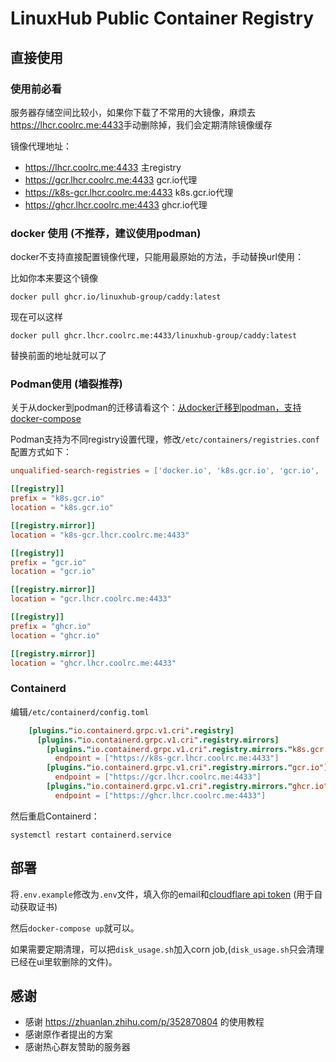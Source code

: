 # LinuxHub Public Container Registry

## 直接使用

### 使用前必看

服务器存储空间比较小，如果你下载了不常用的大镜像，麻烦去<https://lhcr.coolrc.me:4433>手动删除掉，我们会定期清除镜像缓存

镜像代理地址：

- <https://lhcr.coolrc.me:4433> 主registry
- <https://gcr.lhcr.coolrc.me:4433> gcr.io代理
- <https://k8s-gcr.lhcr.coolrc.me:4433> k8s.gcr.io代理
- <https://ghcr.lhcr.coolrc.me:4433> ghcr.io代理

### docker 使用 (不推荐，建议使用podman)

docker不支持直接配置镜像代理，只能用最原始的方法，手动替换url使用：

比如你本来要这个镜像

```shell
docker pull ghcr.io/linuxhub-group/caddy:latest
```

现在可以这样

```shell
docker pull ghcr.lhcr.coolrc.me:4433/linuxhub-group/caddy:latest
```

替换前面的地址就可以了

### Podman使用 (墙裂推荐)

关于从docker到podman的迁移请看这个：[从docker迁移到podman，支持docker-compose](https://coolrc.me/2021/09/05/202109051825/)

Podman支持为不同registry设置代理，修改`/etc/containers/registries.conf`配置方式如下：

```conf
unqualified-search-registries = ['docker.io', 'k8s.gcr.io', 'gcr.io', 'ghcr.io', 'quay.io']

[[registry]]
prefix = "k8s.gcr.io"
location = "k8s.gcr.io"

[[registry.mirror]]
location = "k8s-gcr.lhcr.coolrc.me:4433"

[[registry]]
prefix = "gcr.io"
location = "gcr.io"

[[registry.mirror]]
location = "gcr.lhcr.coolrc.me:4433"

[[registry]]
prefix = "ghcr.io"
location = "ghcr.io"

[[registry.mirror]]
location = "ghcr.lhcr.coolrc.me:4433"
```

### Containerd

编辑`/etc/containerd/config.toml`

```toml
    [plugins."io.containerd.grpc.v1.cri".registry]
      [plugins."io.containerd.grpc.v1.cri".registry.mirrors]
        [plugins."io.containerd.grpc.v1.cri".registry.mirrors."k8s.gcr.io"]
          endpoint = ["https://k8s-gcr.lhcr.coolrc.me:4433"]
        [plugins."io.containerd.grpc.v1.cri".registry.mirrors."gcr.io"]
          endpoint = ["https://gcr.lhcr.coolrc.me:4433"]
        [plugins."io.containerd.grpc.v1.cri".registry.mirrors."ghcr.io"]
          endpoint = ["https://ghcr.lhcr.coolrc.me:4433"]
```

然后重启Containerd：

```shell
systemctl restart containerd.service
```

## 部署

将`.env.example`修改为`.env`文件，填入你的email和[cloudflare api token](https://dash.cloudflare.com/profile/api-tokens) (用于自动获取证书)

然后`docker-compose up`就可以。

如果需要定期清理，可以把`disk_usage.sh`加入corn job,(`disk_usage.sh`只会清理已经在ui里软删除的文件)。

## 感谢

- 感谢 <https://zhuanlan.zhihu.com/p/352870804> 的使用教程
- 感谢原作者提出的方案
- 感谢热心群友赞助的服务器
